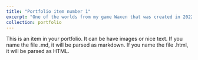 ```yaml
---
title: "Portfolio item number 1"
excerpt: "One of the worlds from my game Waxen that was created in 2022-2023.<br/><img src='/images/farm1-YELLOW.png'>"
collection: portfolio
---
```


This is an item in your portfolio. It can be have images or nice text. If you name the file .md, it will be parsed as markdown. If you name the file .html, it will be parsed as HTML. 
